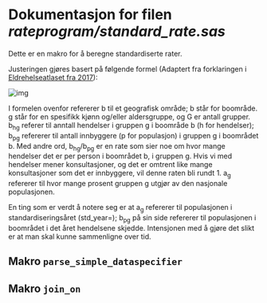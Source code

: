 
# Dokumentasjon for filen *rateprogram/standard_rate.sas*


Dette er en makro for å beregne standardiserte rater.

Justeringen gjøres basert på følgende formel (Adaptert fra forklaringen i [Eldrehelseatlaset fra 2017](https://www.skde.no/helseatlas/files/eldrehelseatlas_rapport.pdf#page=25)):

![img](/sas_codes/bilder/standard_rate_formel.png)

I formelen ovenfor refererer b til et geografisk område; b står for boområde. g står for en spesifikk kjønn og/eller aldersgruppe, og G er antall grupper.
b<sub>hg</sub> referer til anntall hendelser i gruppen g i boområde b (h for hendelser); b<sub>pg</sub> refererer til antall innbyggere (p for populasjon)
i gruppen g i boområdet b. Med andre ord, b<sub>hg</sub>/b<sub>pg</sub> er en rate som sier noe om hvor mange hendelser det er per person i boområdet b, i
gruppen g. Hvis vi med hendelser mener konsultasjoner, og det er omtrent like mange konsultasjoner som det er innbyggere, vil denne raten bli rundt 1. a<sub>g</sub>
refererer til hvor mange prosent gruppen g utgjør av den nasjonale populasjonen.

En ting som er verdt å notere seg er at a<sub>g</sub> refererer til populasjonen i standardiseringsåret (std_year=); b<sub>pg</sub> på sin side refererer til
populasjonen i boområdet i det året hendelsene skjedde. Intensjonen med å gjøre det slikt er at man skal kunne sammenligne over tid.


## Makro `parse_simple_dataspecifier`


## Makro `join_on`

